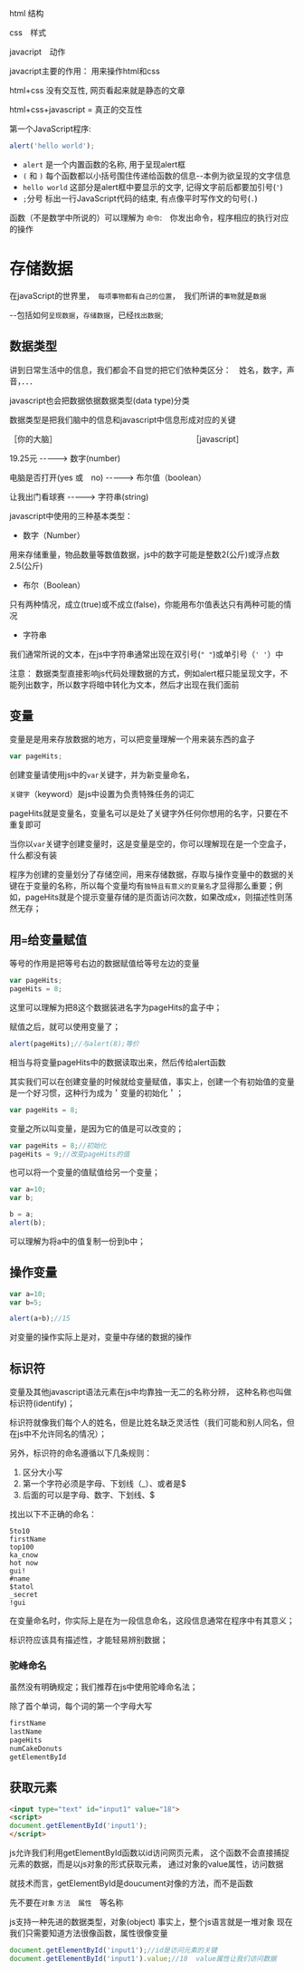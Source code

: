 html 结构

css　样式

javacript　动作

javacript主要的作用： 用来操作html和css


html+css 没有交互性, 网页看起来就是静态的文章

html+css+javascript = 真正的交互性

第一个JavaScript程序:

```js
alert('hello world');
```

- `alert` 是一个内置函数的名称, 用于呈现alert框
- `(` 和 `)` 每个函数都以小括号围住传递给函数的信息--本例为欲呈现的文字信息
- `hello world`  这部分是alert框中要显示的文字, 记得文字前后都要加引号(`'`)
- `;`分号 标出一行JavaScript代码的结束, 有点像平时写作文的句号(`.`)


函数（不是数学中所说的）可以理解为 `命令`:　你发出命令，程序相应的执行对应的操作


# 存储数据


在javaScript的世界里，　`每项事物都有自己的位置`，　我们所讲的`事物`就是`数据`

--包括如何`呈现数据`，`存储数据`，已经`找出数据`;

## 数据类型

讲到日常生活中的信息，我们都会不自觉的把它们依种类区分：　姓名，数字，声音，．．．

javascript也会把数据依据数据类型(data type)分类

数据类型是把我们脑中的信息和javascript中信息形成对应的关键


［你的大脑］　　　　　　　　　　　　　　　　　　［javascript］

19.25元                 ----->                 数字(number)

电脑是否打开(yes 或　no) ----->                 布尔值（boolean）

让我出门看球赛           ----->                 字符串(string)


javascript中使用的三种基本类型：

- 数字（Number）

用来存储重量，物品数量等数值数据，js中的数字可能是整数2(公斤)或浮点数2.5(公斤)

- 布尔（Boolean）

只有两种情况，成立(true)或不成立(false)，你能用布尔值表达只有两种可能的情况

- 字符串

我们通常所说的文本，在js中字符串通常出现在双引号(`" "`)或单引号（`' '`）中


注意： 数据类型直接影响js代码处理数据的方式，例如alert框只能呈现文字，不能列出数字，所以数字将暗中转化为文本，然后才出现在我们面前


## 变量

变量是是用来存放数据的地方，可以把变量理解一个用来装东西的盒子

```js
var pageHits;
```

创建变量请使用js中的`var`关键字，并为新变量命名，

`关键字`（keyword）是js中设置为负责特殊任务的词汇

pageHits就是变量名，变量名可以是处了关键字外任何你想用的名字，只要在不重复即可

当你以`var`关键字创建变量时，这是变量是空的，你可以理解现在是一个空盒子，什么都没有装


程序为创建的变量划分了存储空间，用来存储数据，存取与操作变量中的数据的关键在于变量的名称，所以每个变量均有`独特且有意义的变量名`才显得那么重要；例如，pageHits就是个提示变量存储的是页面访问次数，如果改成x，则描述性则荡然无存；


## 用`=`给变量赋值

等号的作用是把等号右边的数据赋值给等号左边的变量

```js
var pageHits;
pageHits = 8;
```
这里可以理解为把8这个数据装进名字为pageHits的盒子中；


赋值之后，就可以使用变量了；

```js
alert(pageHits);//与alert(8);等价
```

相当与将变量pageHits中的数据读取出来，然后传给alert函数


其实我们可以在创建变量的时候就给变量赋值，事实上，创建一个有初始值的变量是一个好习惯，这种行为成为＇变量的初始化＇；

```js
var pageHits = 8;
```


变量之所以叫变量，是因为它的值是可以改变的；

```js
var pageHits = 8;//初始化
pageHits = 9;//改变pageHits的值
```


也可以将一个变量的值赋值给另一个变量；
　
```js
var a=10;
var b;

b = a;
alert(b);
```

可以理解为将a中的值复制一份到b中；


## 操作变量

```js
var a=10;
var b=5;

alert(a+b);//15

```

对变量的操作实际上是对，变量中存储的数据的操作

## 标识符

变量及其他javascript语法元素在js中均靠独一无二的名称分辨，
这种名称也叫做标识符(identify)；

标识符就像我们每个人的姓名，但是比姓名缺乏灵活性（我们可能和别人同名，但在js中不允许同名的情况）；

另外，标识符的命名遵循以下几条规则：

1. 区分大小写
2. 第一个字符必须是字母、下划线（_）、或者是$
3. 后面的可以是字母、数字、下划线、$


找出以下不正确的命名：
```
5to10
firstName
top100
ka_cnow
hot now
gui!
#name
$tatol
_secret
!gui
```

在变量命名时，你实际上是在为一段信息命名，这段信息通常在程序中有其意义；

标识符应该具有描述性，才能轻易辨别数据；


### 驼峰命名

虽然没有明确规定；我们推荐在js中使用驼峰命名法；

除了首个单词，每个词的第一个字母大写

```js
firstName
lastName
pageHits
numCakeDonuts
getElementById
```


## 获取元素

```html
<input type="text" id="input1" value="18">
<script>
document.getElementById('input1');
</script>
```

js允许我们利用getElementById函数以id访问网页元素， 这个函数不会直接捕捉元素的数据，而是以js对象的形式获取元素，
通过对象的value属性，访问数据

就技术而言，getElementById是doucument对像的方法，而不是函数

先不要在`对象` `方法`　`属性`　等名称

js支持一种先进的数据类型，对象(object)
事实上，整个js语言就是一堆对象
现在我们只需要知道方法很像函数，属性很像变量

```js
document.getElementById('input1');//id是访问元素的关键
document.getElementById('input1').value;//18  value属性让我们访问数据
```







































